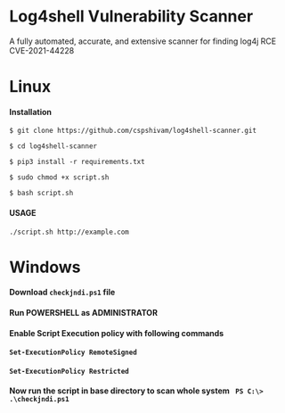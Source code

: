 # Log4shell Vulnerability Scanner
A fully automated, accurate, and extensive scanner for finding log4j RCE CVE-2021-44228 

# Linux
#### Installation

```$ git clone https://github.com/cspshivam/log4shell-scanner.git```

```$ cd log4shell-scanner```

```$ pip3 install -r requirements.txt```

```$ sudo chmod +x script.sh ```

```$ bash script.sh ```


#### USAGE
``` ./script.sh http://example.com ```

# Windows

#### Download ```checkjndi.ps1``` file
#### Run POWERSHELL as ADMINISTRATOR
#### Enable Script Execution policy with following commands
#### ```Set-ExecutionPolicy RemoteSigned```
#### ```Set-ExecutionPolicy Restricted```
#### Now run the script in base directory to scan whole system ``` PS C:\> .\checkjndi.ps1```
